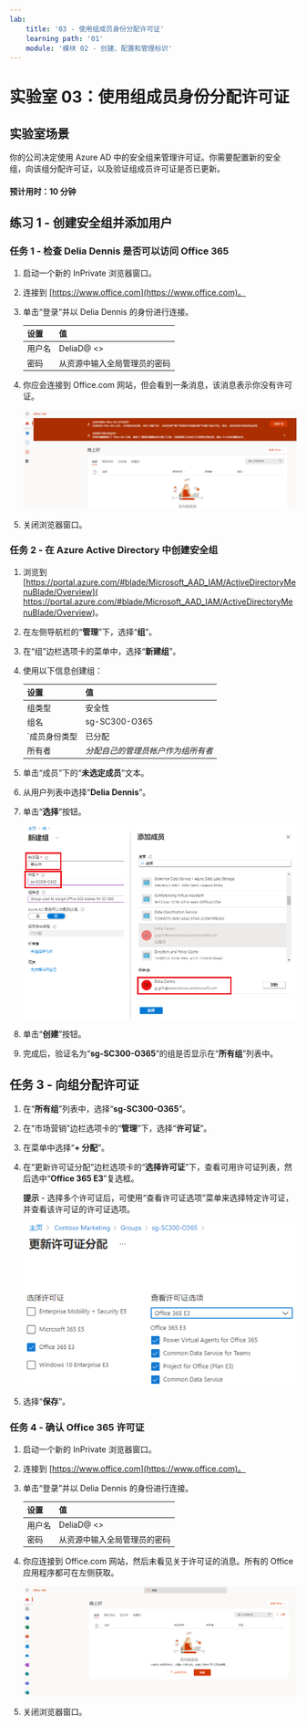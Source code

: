 ```yaml
---
lab:
    title: '03 - 使用组成员身份分配许可证'
    learning path: '01'
    module: '模块 02 - 创建、配置和管理标识'
---
```


# 实验室 03：使用组成员身份分配许可证

## 实验室场景

你的公司决定使用 Azure AD 中的安全组来管理许可证。你需要配置新的安全组，向该组分配许可证，以及验证组成员许可证是否已更新。

#### 预计用时：10 分钟

## 练习 1 - 创建安全组并添加用户

### 任务 1 - 检查 Delia Dennis 是否可以访问 Office 365

1. 启动一个新的 InPrivate 浏览器窗口。
2. 连接到 [https://www.office.com](https://www.office.com)。
3. 单击“登录”并以 Delia Dennis 的身份进行连接。

    | **设置**| **值**|
    | :--- | :--- |
    | 用户名 | DeliaD@ <<you azure domain>>|
    | 密码| 从资源中输入全局管理员的密码|

4. 你应会连接到 Office.com 网站，但会看到一条消息，该消息表示你没有许可证。

    ![Office.com 网站的屏幕图像，其中 Delia Dennis 已登录，但办公应用程序不可用，因为没有分配许可证。](./media/delia-no-office-license.png)
    
5. 关闭浏览器窗口。

### 任务 2 - 在 Azure Active Directory 中创建安全组

1. 浏览到 [https://portal.azure.com/#blade/Microsoft_AAD_IAM/ActiveDirectoryMenuBlade/Overview]( https://portal.azure.com/#blade/Microsoft_AAD_IAM/ActiveDirectoryMenuBlade/Overview)。

2. 在左侧导航栏的“**管理**”下，选择“**组**”。
3. 在“组”边栏选项卡的菜单中，选择“**新建组**”。
4. 使用以下信息创建组：

    | **设置**| **值**|
    | :--- | :--- |
    | 组类型| 安全性|
    | 组名| sg-SC300-O365|
    | `成员身份类型| 已分配|
    | 所有者| *分配自己的管理员帐户作为组所有者*|

5. 单击“成员”下的“**未选定成员**”文本。
6. 从用户列表中选择“**Delia Dennis**”。
7. 单击“**选择**”按钮。

    ![显示“新建组”边栏选项卡的屏幕图像，其中突出显示了“组类型”、“组名称”、“所有者”和“成员”](./media/lp1-mod2-create-group.png)

8. 单击“**创建**”按钮。
9. 完成后，验证名为“**sg-SC300-O365**”的组是否显示在“**所有组**”列表中。

## 任务 3 - 向组分配许可证

1. 在“**所有组**”列表中，选择“**sg-SC300-O365**”。
2. 在“市场营销”边栏选项卡的“**管理**”下，选择“**许可证**”。
3. 在菜单中选择“**+ 分配**”。
4. 在“更新许可证分配”边栏选项卡的“**选择许可证**”下，查看可用许可证列表，然后选中“**Office 365 E3**”复选框。

    **提示** - 选择多个许可证后，可使用“查看许可证选项”菜单来选择特定许可证，并查看该许可证的许可证选项。

    ![显示已选定并已分配给组的许可证的屏幕图像。“查看许可证”菜单也已选中，其中显示多个选择选项。](./media/lp1-mod2-assign-license-group.png)

6. 选择“**保存**”。

### 任务 4 - 确认 Office 365 许可证

1. 启动一个新的 InPrivate 浏览器窗口。
2. 连接到 [https://www.office.com](https://www.office.com)。
3. 单击“登录”并以 Delia Dennis 的身份进行连接。

    | **设置**| **值**|
    | :--- | :--- |
    | 用户名 | DeliaD@ <<you azure domain>>|
    | 密码| 从资源中输入全局管理员的密码|

4. 你应连接到 Office.com 网站，然后未看见关于许可证的消息。所有的 Office 应用程序都可在左侧获取。

    ![Office.com 网站的屏幕图像，其中 Delia Dennis 已登录，并且办公应用程序可用，因为分配了许可证。](./media/delia-office-license.png)
    
5. 关闭浏览器窗口。
    
